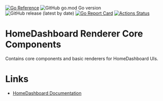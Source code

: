 [![Go Reference](https://pkg.go.dev/badge/github.com/tommzn/hdb-message-client.svg)](https://pkg.go.dev/github.com/tommzn/hdb-renderer-core)
![GitHub go.mod Go version](https://img.shields.io/github/go-mod/go-version/tommzn/hdb-renderer-core)
![GitHub release (latest by date)](https://img.shields.io/github/v/release/tommzn/hdb-renderer-core)
[![Go Report Card](https://goreportcard.com/badge/github.com/tommzn/hdb-renderer-core)](https://goreportcard.com/report/github.com/tommzn/hdb-renderer-core)
[![Actions Status](https://github.com/tommzn/hdb-renderer-core/actions/workflows/go.pkg.auto-ci.yml/badge.svg)](https://github.com/tommzn/hdb-renderer-core/actions)

# HomeDashboard Renderer Core Components
Contains core components and basic renderers for HomeDashboard UIs.

# Links
- [HomeDashboard Documentation](https://github.com/tommzn/hdb-docs/wiki)
